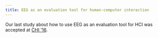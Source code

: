 ```yaml
---
title: EEG as an evaluation tool for human-computer interaction
---
```


Our last study about how to use EEG as an evaluation tool for HCI was accepted at [CHI '16](http://chi2016.acm.org/).
